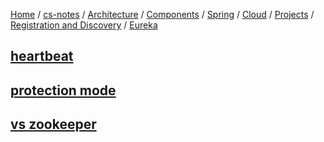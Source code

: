 [Home](https://mengxianbin.github.io) /
[cs-notes](https://mengxianbin.github.io/cs-notes/site) /
[Architecture](https://mengxianbin.github.io/cs-notes/site/Architecture) /
[Components](https://mengxianbin.github.io/cs-notes/site/Architecture/Components) /
[Spring](https://mengxianbin.github.io/cs-notes/site/Architecture/Components/Spring) /
[Cloud](https://mengxianbin.github.io/cs-notes/site/Architecture/Components/Spring/Cloud) /
[Projects](https://mengxianbin.github.io/cs-notes/site/Architecture/Components/Spring/Cloud/Projects) /
[Registration and Discovery](https://mengxianbin.github.io/cs-notes/site/Architecture/Components/Spring/Cloud/Projects/Registration%20and%20Discovery) /
[Eureka](https://mengxianbin.github.io/cs-notes/site/Architecture/Components/Spring/Cloud/Projects/Registration%20and%20Discovery/Eureka)

## [heartbeat](https://mengxianbin.github.io/cs-notes/site/Architecture/Components/Spring/Cloud/Projects/Registration%20and%20Discovery/Eureka/heartbeat)

## [protection mode](https://mengxianbin.github.io/cs-notes/site/Architecture/Components/Spring/Cloud/Projects/Registration%20and%20Discovery/Eureka/protection%20mode)

## [vs zookeeper](https://mengxianbin.github.io/cs-notes/site/Architecture/Components/Spring/Cloud/Projects/Registration%20and%20Discovery/Eureka/vs%20zookeeper)

